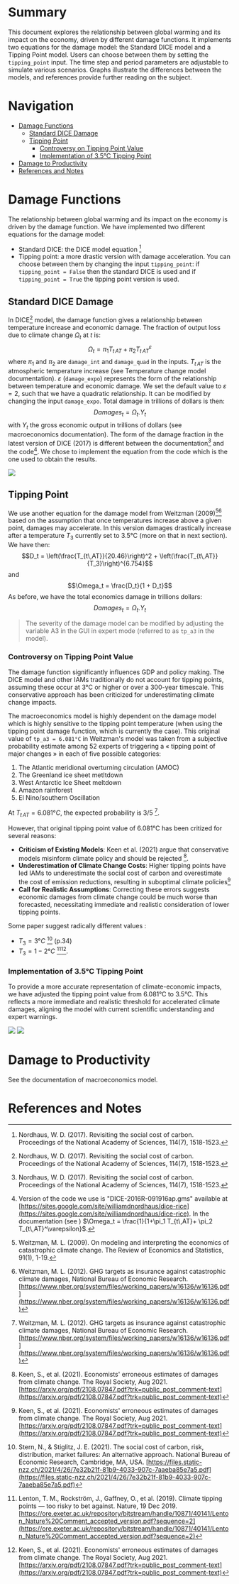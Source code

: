 # Summary

This document explores the relationship between global warming and its impact on the economy, driven by different damage functions. It implements two equations for the damage model: the Standard DICE model and a Tipping Point model. Users can choose between them by setting the `tipping_point` input. The time step and period parameters are adjustable to simulate various scenarios. Graphs illustrate the differences between the models, and references provide further reading on the subject.

# Navigation
- [Damage Functions](#damage-functions)
  - [Standard DICE Damage](#standard-dice-damage)
  - [Tipping Point](#tipping-point)
    - [Controversy on Tipping Point Value](#controversy-on-tipping-point-value)
    - [Implementation of 3.5°C Tipping Point](#implementation-of-35c-tipping-point)
- [Damage to Productivity](#damage-to-productivity)
- [References and Notes](#references-and-notes)

# Damage Functions

The relationship between global warming and its impact on the economy is driven by the damage function. We have implemented two different equations for the damage model:
* Standard DICE: the DICE model equation [^1]
* Tipping point: a more drastic version with damage acceleration.
You can choose between them by changing the input `tipping_point`: if `tipping_point = False` then the standard DICE is used and if `tipping_point = True` the tipping point version is used.

## Standard DICE Damage
In DICE[^1] model, the damage function gives a relationship between temperature increase and economic damage. The fraction of output loss due to climate change $\Omega_t$ at $t$ is:
$$\Omega_t = \pi_1 T_{t\,AT}+ \pi_2 T_{t\,AT}^\varepsilon$$
where $\pi_1$ and  $\pi_2$ are `damage_int` and `damage_quad` in the inputs. $T_{t\,AT}$ is the atmospheric temperature increase (see Temperature change model documentation). $\varepsilon$ (`damage_expo`) represents the form of the relationship between temperature and economic damage. We set the default value to $\varepsilon = 2$, such that we have a quadratic relationship. It can be modified by changing the input `damage_expo`.
Total damage in trillions of dollars is then:
$$Damages_t = \Omega _t. Y_t$$
with $Y_t$ the gross economic output in trillions of dollars (see macroeconomics documentation).
The form of the damage fraction in the latest version of DICE (2017) is different between the documentation[^1] and the code[^3]. We chose to implement the equation from the code which is the one used to obtain the results.

![](dice_damage_model.png)

## Tipping Point
We use another equation for the damage model from Weitzman (2009)[^2][^4] based on the assumption that once temperatures increase above a given point, damages may accelerate. In this version damages drastically increase after a temperature $T_3$ currently set to 3.5°C (more on that in next section). We have then:
$$D_t = \left(\frac{T_{t\,AT}}{20.46}\right)^2 + \left(\frac{T_{t\,AT}}{T_3}\right)^{6.754}$$
and
$$\Omega_t = \frac{D_t}{1 + D_t}$$
As before, we have the total economics damage in trillions dollars:
$$Damages_t = \Omega _t. Y_t$$

> The severity of the damage model can be modified by adjusting the variable A3 in the GUI in expert mode (referred to as `tp_a3` in the model).

### Controversy on Tipping Point Value
The damage function significantly influences GDP and policy making. The DICE model and other IAMs traditionally do not account for tipping points, assuming these occur at 3°C or higher or over a 300-year timescale. This conservative approach has been criticized for underestimating climate change impacts.

The macroeconomics model is highly dependent on the damage model which is highly sensitive to the
tipping point temperature (when using the tipping point damage function, which is currently the case). This original value of `tp_a3 = 6.081°C` in Weitzman's model was taken from a subjective probability
estimate among 52 experts of triggering a « tipping point of major changes » in each of five possible
categories:
1. The Atlantic meridional overturning circulation (AMOC)
2. The Greenland ice sheet metltdown
3. West Antarctic Ice Sheet meltdown
4. Amazon rainforest
5. El Nino/southern Oscillation

At $T_{t\,AT}=6.081°C$, the expected probability is 3/5 [^4].

However, that original tipping point value of 6.081°C has been critized for several reasons:

- **Criticism of Existing Models**: Keen et al. (2021) argue that conservative models misinform climate policy and should be rejected [^7].
- **Underestimation of Climate Change Costs**: Higher tipping points have led IAMs to underestimate the social cost of carbon and overestimate the cost of emission reductions, resulting in suboptimal climate policies[^7]
- **Call for Realistic Assumptions**: Correcting these errors suggests economic damages from climate change could be much worse than forecasted, necessitating immediate and realistic consideration of lower tipping points.

Some paper suggest radically different values :
- $T_{3}=3°C$  [^5] (p.34)
- $T_{3}=1-2°C$ [^6][^7].

### Implementation of 3.5°C Tipping Point

To provide a more accurate representation of climate-economic impacts, we have adjusted the tipping point value from 6.081°C to 3.5°C. This reflects a more immediate and realistic threshold for accelerated climate damages, aligning the model with current scientific understanding and expert warnings.

![](tipping_point_damage_model35.png)
![](tipping_point_damage_model6081.png)

# Damage to Productivity
See the documentation of macroeconomics model.

# References and Notes

[^1]: Nordhaus, W. D. (2017). Revisiting the social cost of carbon. Proceedings of the National Academy of Sciences, 114(7), 1518-1523.

[^2]: Weitzman, M. L. (2009). On modeling and interpreting the economics of catastrophic climate change. The Review of Economics and Statistics, 91(1), 1-19.

[^3]: Version of the code we use is "DICE-2016R-091916ap.gms" available at [https://sites.google.com/site/williamdnordhaus/dice-rice](https://sites.google.com/site/williamdnordhaus/dice-rice). In the documentation (see [^1]) $\Omega_t = \frac{1}{1+\pi_1 T_{t\,AT}+ \pi_2 T_{t\,AT}^\varepsilon}$.

[^4]: Weitzman, M. L. (2012). GHG targets as insurance against catastrophic climate damages, National Bureau of Economic Research. [https://www.nber.org/system/files/working_papers/w16136/w16136.pdf](https://www.nber.org/system/files/working_papers/w16136/w16136.pdf)

[^5]: Stern, N., & Stiglitz, J. E. (2021). The social cost of carbon, risk, distribution, market failures: An alternative approach. National Bureau of Economic Research, Cambridge, MA, USA. [https://files.static-nzz.ch/2021/4/26/7e32b21f-81b9-4033-907c-7aaeba85e7a5.pdf](https://files.static-nzz.ch/2021/4/26/7e32b21f-81b9-4033-907c-7aaeba85e7a5.pdf)

[^6]: Lenton, T. M., Rockström, J., Gaffney, O., et al. (2019). Climate tipping points — too risky to bet against. Nature, 19 Dec 2019. [https://ore.exeter.ac.uk/repository/bitstream/handle/10871/40141/Lenton_Nature%20Comment_accepted_version.pdf?sequence=2](https://ore.exeter.ac.uk/repository/bitstream/handle/10871/40141/Lenton_Nature%20Comment_accepted_version.pdf?sequence=2)

[^7]: Keen, S., et al. (2021). Economists' erroneous estimates of damages from climate change. The Royal Society, Aug 2021. [https://arxiv.org/pdf/2108.07847.pdf?trk=public_post_comment-text](https://arxiv.org/pdf/2108.07847.pdf?trk=public_post_comment-text)

[^8]: Weitzman, M. L. (2012). GHG targets as insurance against catastrophic climate damages, National Bureau of Economic Research. [https://www.nber.org/system/files/working_papers/w16136/w16136.pdf](https://www.nber.org/system/files/working_papers/w16136/w16136.pdf)

[^9]: Kriegler, E., Hall, J. W., Held, H., Dawson, R., & Schnellnhuber, H. J. (2009). Imprecise probability assessment of tipping points in the climate system. Proceedings of the National Academy of Sciences, 106, 5041-5046.

[^10]: DeCanio, S. (2003). Economic models of climate change: a critique. Springer.

[^11]: Drijfhout, S., et al. (2015). Catalogue of abrupt shifts in Intergovernmental Panel on Climate Change climate models. Proceedings of the National Academy of Sciences, 112(43), E5777-E5786. [https://www.pnas.org/doi/full/10.1073/pnas.1511451112](https://www.pnas.org/doi/full/10.1073/pnas.1511451112)

[^12]: Hänsel, M. C., et al. (2020). Climate economics support for the UN climate targets. [https://eprints.lse.ac.uk/105699/1/Climate_economics_support_for_the_UN_climate_targets_2.pdf](https://eprints.lse.ac.uk/105699/1/Climate_economics_support_for_the_UN_climate_targets_2.pdf)

[^13]: Keen, S. (2020). The appallingly bad neoclassical economics of climate change. Globalizations. [https://doi.org/10.1080/14747731.2020.1807856](https://doi.org/10.1080/14747731.2020.1807856)
